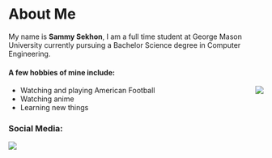 <div >
  <h1> About Me </h1>
  <p> My name is <strong>Sammy Sekhon</strong>, I am a full time student at George Mason University currently pursuing a Bachelor Science degree in Computer Engineering.
  <h4> A few hobbies of mine include:</h4>
  <img align="right" src="https://wallpapers.com/images/high/grand-blue-evil-look-5iwnfhga6lhb8vkw.jpg">
  <ul>
    <li>Watching and playing American Football</li> 
    <li>Watching anime</li>
    <li>Learning new things</li>
  </ul>

  <h3>Social Media:</h3>
  <a href="https://my.indeed.com/resume?hl=en&co=US&from=gnav-homepage&_ga=2.253657551.714605918.1645113810-1955475523.1645113810"><img src ="https://d2q79iu7y748jz.cloudfront.net/s/_squarelogo/256x256/96a94a53132c2068f83026b8bfe26f86">
  </p>
</div>

